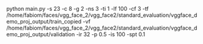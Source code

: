 python main.py -s 23 -c 8 -g 2 -ns 3 -ti 1 -lf 100 -cf 3 -tf /home/fabiom/faces/vgg_face_2/vgg_face2/standard_evaluation/vggface_demo_proj_output/train_copied -vf /home/fabiom/faces/vgg_face_2/vgg_face2/standard_evaluation/vggface_demo_proj_output/validation -ir 32 -p 0.5 -is 100 -spt 0.1